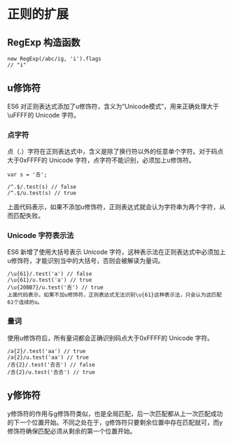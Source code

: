 # 正则的扩展
## RegExp 构造函数
```
new RegExp(/abc/ig, 'i').flags
// "i"
```
## u修饰符
ES6 对正则表达式添加了u修饰符，含义为“Unicode模式”，用来正确处理大于\uFFFF的 Unicode 字符。

### 点字符

点（.）字符在正则表达式中，含义是除了换行符以外的任意单个字符。对于码点大于0xFFFF的 Unicode 字符，点字符不能识别，必须加上u修饰符。
```
var s = '𠮷';

/^.$/.test(s) // false
/^.$/u.test(s) // true
```
上面代码表示，如果不添加u修饰符，正则表达式就会认为字符串为两个字符，从而匹配失败。

### Unicode 字符表示法

ES6 新增了使用大括号表示 Unicode 字符，这种表示法在正则表达式中必须加上u修饰符，才能识别当中的大括号，否则会被解读为量词。
```
/\u{61}/.test('a') // false
/\u{61}/u.test('a') // true
/\u{20BB7}/u.test('𠮷') // true
上面代码表示，如果不加u修饰符，正则表达式无法识别\u{61}这种表示法，只会认为这匹配61个连续的u。
```
### 量词

使用u修饰符后，所有量词都会正确识别码点大于0xFFFF的 Unicode 字符。
```
/a{2}/.test('aa') // true
/a{2}/u.test('aa') // true
/𠮷{2}/.test('𠮷𠮷') // false
/𠮷{2}/u.test('𠮷𠮷') // true
```
## y修饰符
y修饰符的作用与g修饰符类似，也是全局匹配，后一次匹配都从上一次匹配成功的下一个位置开始。不同之处在于，g修饰符只要剩余位置中存在匹配就可，而y修饰符确保匹配必须从剩余的第一个位置开始。


